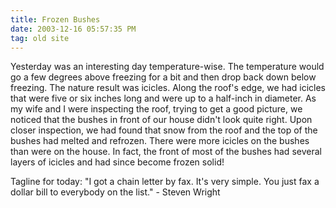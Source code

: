 ```yaml
---
title: Frozen Bushes
date: 2003-12-16 05:57:35 PM
tag: old site
---
```


Yesterday was an interesting day temperature-wise. The temperature would go a few degrees above freezing for a bit and then drop back down below freezing. The nature result was icicles. Along the roof's edge, we had icicles that were five or six inches long and were up to a half-inch in diameter. As my wife and I were inspecting the roof, trying to get a good picture, we noticed that the bushes in front of our house didn't look quite right. Upon closer inspection, we had found that snow from the roof and the top of the bushes had melted and refrozen. There were more icicles on the bushes than were on the house. In fact, the front of most of the bushes had several layers of icicles and had since become frozen solid!

Tagline for today: "I got a chain letter by fax. It's very simple. You just fax a dollar bill to everybody on the list." - Steven Wright
